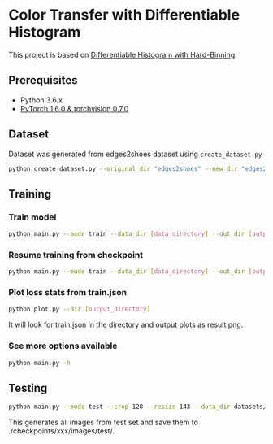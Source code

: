 # Color Transfer with Differentiable Histogram
This project is based on [Differentiable Histogram with Hard-Binning](https://arxiv.org/pdf/2012.06311.pdf).


## Prerequisites
- Python 3.6.x
- [PyTorch 1.6.0 & torchvision 0.7.0](http://pytorch.org/)


## Dataset
Dataset was generated from edges2shoes dataset using `create_dataset.py`
```bash
python create_dataset.py --original_dir "edges2shoes" --new_dir "edges2shoes_triplets" --n_repeat 1
```


## Training

### Train model

```bash
python main.py --mode train --data_dir [data_directory] --out_dir [output_directory] --n_epoch 100 --resize 143 --crop 128 --batch_size 30 --hist_loss mae --lr_decay_start 30 --lr_decay_n 70
```
### Resume training from checkpoint
```bash
python main.py --mode train --data_dir [data_directory] --out_dir [output_directory] --n_epoch 100 --resize 143 --crop 128 --batch_size 30 --hist_loss mae --lr_decay_start 30 --lr_decay_n 70 --pretrain_path ./[output_directory]/xxx/xxx.pt
```

### Plot loss stats from train.json
```bash
python plot.py --dir [output_directory]
```
It will look for train.json in the directory and output plots as result.png.

### See more options available
```bash
python main.py -h
```

## Testing
```bash
python main.py --mode test --crop 128 --resize 143 --data_dir datasets/edges2shoes --pretrain_path [output_directory]/xxx.pt
```
This generates all images from test set and save them to ./checkpoints/xxx/images/test/.
